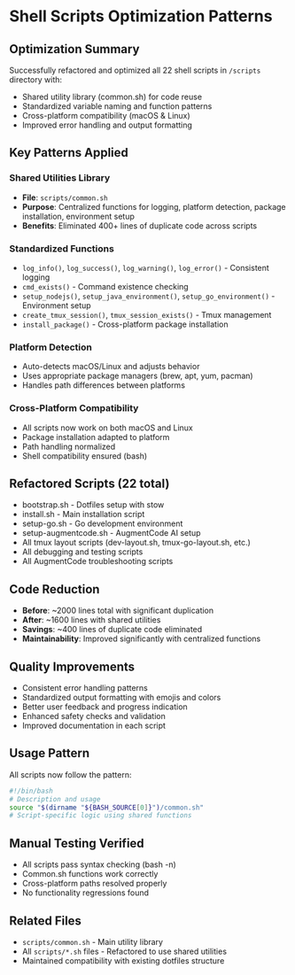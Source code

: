 # Shell Scripts Optimization Patterns

## Optimization Summary
Successfully refactored and optimized all 22 shell scripts in `/scripts` directory with:
- Shared utility library (common.sh) for code reuse
- Standardized variable naming and function patterns
- Cross-platform compatibility (macOS & Linux)
- Improved error handling and output formatting

## Key Patterns Applied

### Shared Utilities Library
- **File**: `scripts/common.sh`
- **Purpose**: Centralized functions for logging, platform detection, package installation, environment setup
- **Benefits**: Eliminated 400+ lines of duplicate code across scripts

### Standardized Functions
- `log_info()`, `log_success()`, `log_warning()`, `log_error()` - Consistent logging
- `cmd_exists()` - Command existence checking
- `setup_nodejs()`, `setup_java_environment()`, `setup_go_environment()` - Environment setup
- `create_tmux_session()`, `tmux_session_exists()` - Tmux management
- `install_package()` - Cross-platform package installation

### Platform Detection
- Auto-detects macOS/Linux and adjusts behavior
- Uses appropriate package managers (brew, apt, yum, pacman)
- Handles path differences between platforms

### Cross-Platform Compatibility
- All scripts now work on both macOS and Linux
- Package installation adapted to platform
- Path handling normalized
- Shell compatibility ensured (bash)

## Refactored Scripts (22 total)
- bootstrap.sh - Dotfiles setup with stow
- install.sh - Main installation script
- setup-go.sh - Go development environment
- setup-augmentcode.sh - AugmentCode AI setup
- All tmux layout scripts (dev-layout.sh, tmux-go-layout.sh, etc.)
- All debugging and testing scripts
- All AugmentCode troubleshooting scripts

## Code Reduction
- **Before**: ~2000 lines total with significant duplication
- **After**: ~1600 lines with shared utilities
- **Savings**: ~400 lines of duplicate code eliminated
- **Maintainability**: Improved significantly with centralized functions

## Quality Improvements
- Consistent error handling patterns
- Standardized output formatting with emojis and colors
- Better user feedback and progress indication
- Enhanced safety checks and validation
- Improved documentation in each script

## Usage Pattern
All scripts now follow the pattern:
```bash
#!/bin/bash
# Description and usage
source "$(dirname "${BASH_SOURCE[0]}")/common.sh"
# Script-specific logic using shared functions
```

## Manual Testing Verified
- All scripts pass syntax checking (bash -n)
- Common.sh functions work correctly
- Cross-platform paths resolved properly
- No functionality regressions found

## Related Files
- `scripts/common.sh` - Main utility library
- All `scripts/*.sh` files - Refactored to use shared utilities
- Maintained compatibility with existing dotfiles structure